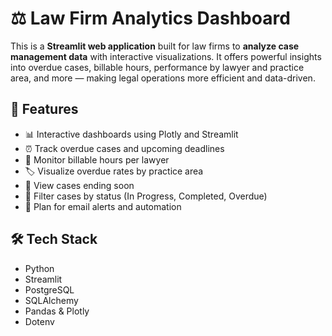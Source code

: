 # ⚖️ Law Firm Analytics Dashboard

This is a **Streamlit web application** built for law firms to **analyze case management data** with interactive visualizations. It offers powerful insights into overdue cases, billable hours, performance by lawyer and practice area, and more — making legal operations more efficient and data-driven.

## 🚀 Features

- 📊 Interactive dashboards using Plotly and Streamlit
- ⏰ Track overdue cases and upcoming deadlines
- 📁 Monitor billable hours per lawyer
- 🏷️ Visualize overdue rates by practice area
- 📅 View cases ending soon
- 📍 Filter cases by status (In Progress, Completed, Overdue)
- 📧 Plan for email alerts and automation 


## 🛠️ Tech Stack

- Python
- Streamlit
- PostgreSQL
- SQLAlchemy
- Pandas & Plotly
- Dotenv 

